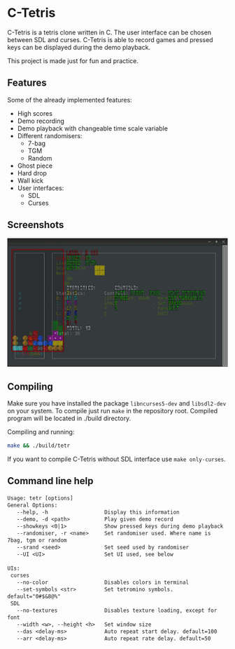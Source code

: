# C-Tetris
C-Tetris is a tetris clone written in C. The user interface can be chosen between SDL and curses. C-Tetris is able to record games and pressed keys can be displayed during the demo playback.

This project is made just for fun and practice.

## Features
Some of the already implemented features:
- High scores
- Demo recording
- Demo playback with changeable time scale variable
- Different randomisers:
  - 7-bag
  - TGM
  - Random
- Ghost piece
- Hard drop
- Wall kick
- User interfaces:
  - SDL
  - Curses

## Screenshots
![Screenshot](./screenshots-anim.gif)

## Compiling
Make sure you have installed the package  ```libncurses5-dev``` and ```libsdl2-dev``` on your system. To compile just run ```make``` in the repository root. Compiled program will be located in ./build directory.

Compiling and running:
```bash
make && ./build/tetr
```

If you want to compile C-Tetris without SDL interface use ```make only-curses```.

## Command line help
```
Usage: tetr [options]
General Options:
   --help, -h                  Display this information
   --demo, -d <path>           Play given demo record
   --showkeys <0|1> 	       Show pressed keys during demo playback
   --randomiser, -r <name>     Set randomiser used. Where name is 7bag, tgm or random
   --srand <seed>              Set seed used by randomiser
   --UI <UI>                   Set UI used, see below

UIs:
 curses
   --no-color                  Disables colors in terminal
   --set-symbols <str>         Set tetromino symbols. default="0#$&8@%"
 SDL
   --no-textures               Disables texture loading, except for font
   --width <w>, --height <h>   Set window size
   --das <delay-ms>            Auto repeat start delay. default=100
   --arr <delay-ms>            Auto repeat rate delay. default=50
```
